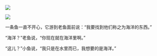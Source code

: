 ![](https://github-readme-stats.vercel.app/api?username=oozm&show_icons=true)

![](https://github-profile-trophy.vercel.app/?username=oozm&theme=flat&column=6)

一条鱼一直不开心，它游到老鱼面前说：“我要找到他们称之为海洋的东西。”

“海洋？”老鱼说，“你现在就在海洋里啊。”

“这儿？”小鱼说，“我只是在水里而已，我想要的是海洋。”
